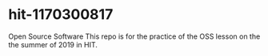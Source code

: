 # hit-1170300817
Open Source Software
This repo is for the practice of the OSS lesson on the the summer of 2019 in HIT.

